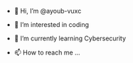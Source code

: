- 👋 Hi, I’m @ayoub-vuxc
- 👀 I’m interested in coding
- 🌱 I’m currently learning Cybersecurity

- 📫 How to reach me ...

<!---
ayoub-vuxc/ayoub-vuxc is a ✨ special ✨ repository because its `README.md` (this file) appears on your GitHub profile.
You can click the Preview link to take a look at your changes.
--->
